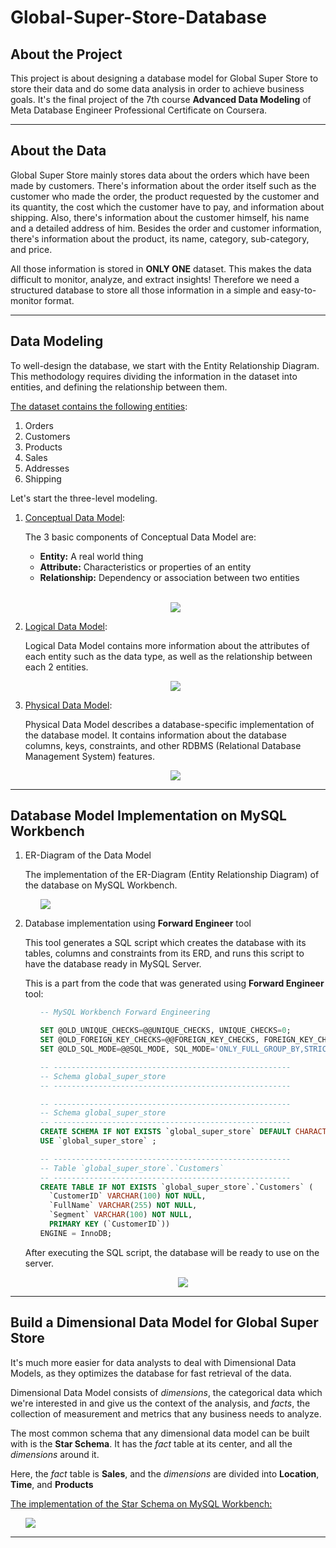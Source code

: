 # Global-Super-Store-Database
[](database.png)

## About the Project ##

This project is about designing a database model for Global Super Store to store their data and do some data analysis in order to achieve business goals. It's the final project of the 7th course __Advanced Data Modeling__ of Meta Database Engineer Professional Certificate on Coursera.

<hr>

## About the Data ##

Global Super Store mainly stores data about the orders which have been made by customers. There's information about the order itself such as the customer who made the order, the product requested by the customer and its quantity, the cost which the customer have to pay, and information about shipping. Also, there's information about the customer himself, his name and a detailed address of him. Besides the order and customer information, there's information about the product, its name, category, sub-category, and price.

All those information is stored in __ONLY ONE__ dataset. This makes the data difficult to monitor, analyze, and extract insights! Therefore we need a structured database to store all those information in a simple and easy-to-monitor format.

<hr>

## Data Modeling ##

To well-design the database, we start with the Entity Relationship Diagram. This methodology requires dividing the information in the dataset into entities, and defining the relationship between them.

<u>The dataset contains the following entities</u>:

1. Orders
2. Customers
3. Products
4. Sales
5. Addresses
6. Shipping

Let's start the three-level modeling.

1. <u>Conceptual Data Model</u>:
   
   The 3 basic components of Conceptual Data Model are:
   - __Entity:__ A real world thing
   - __Attribute:__ Characteristics or properties of an entity
   - __Relationship:__ Dependency or association between two entities

   <br>
   <p align="center">
   <img src="https://user-images.githubusercontent.com/70551007/228538911-c51183df-8e34-42f0-9022-a4e0d4a1a683.png">
   </p>

2. <u>Logical Data Model</u>:
   
   Logical Data Model contains more information about the attributes of each entity such as the data type, as well as the relationship between each 2 entities.
   <br>
   <p align="center">
   <img src="https://user-images.githubusercontent.com/70551007/228539032-ebb42d79-5fcf-4174-aa70-99d1ba7d7b6a.png">
   </p>

3. <u>Physical Data Model</u>:
   
   Physical Data Model describes a database-specific implementation of the database model. It contains information about the database columns, keys, constraints, and other RDBMS (Relational Database Management System) features.
   <br>
   <p align="center">
   <img src="https://user-images.githubusercontent.com/70551007/228539132-f9e336a4-df77-4ff1-973f-f878462e2024.png">
   </p>

<hr>

## Database Model Implementation on MySQL Workbench ##

1. ER-Diagram of the Data Model
   
    The implementation of the ER-Diagram (Entity Relationship Diagram) of the database on MySQL Workbench.
    <ul>
    <img src="https://user-images.githubusercontent.com/70551007/228539232-b0a2582b-a51f-40f8-93ae-e7b0b6b5fdbc.png">
    </ul>

2. Database implementation using __Forward Engineer__ tool
   
   This tool generates a SQL script which creates the database with its tables, columns and constraints from its ERD, and runs this script to have the database ready in MySQL Server.

   This is a part from the code that was generated using __Forward Engineer__ tool:
   <ul>
   
   ```sql
   -- MySQL Workbench Forward Engineering

   SET @OLD_UNIQUE_CHECKS=@@UNIQUE_CHECKS, UNIQUE_CHECKS=0;
   SET @OLD_FOREIGN_KEY_CHECKS=@@FOREIGN_KEY_CHECKS, FOREIGN_KEY_CHECKS=0;
   SET @OLD_SQL_MODE=@@SQL_MODE, SQL_MODE='ONLY_FULL_GROUP_BY,STRICT_TRANS_TABLES,NO_ZERO_IN_DATE,NO_ZERO_DATE,ERROR_FOR_DIVISION_BY_ZERO,NO_ENGINE_SUBSTITUTION';

   -- -----------------------------------------------------
   -- Schema global_super_store
   -- -----------------------------------------------------

   -- -----------------------------------------------------
   -- Schema global_super_store
   -- -----------------------------------------------------
   CREATE SCHEMA IF NOT EXISTS `global_super_store` DEFAULT CHARACTER SET utf8 ;
   USE `global_super_store` ;

   -- -----------------------------------------------------
   -- Table `global_super_store`.`Customers`
   -- -----------------------------------------------------
   CREATE TABLE IF NOT EXISTS `global_super_store`.`Customers` (
     `CustomerID` VARCHAR(100) NOT NULL,
     `FullName` VARCHAR(255) NOT NULL,
     `Segment` VARCHAR(100) NOT NULL,
     PRIMARY KEY (`CustomerID`))
   ENGINE = InnoDB;
   ```
   
   </ul>
   
   After executing the SQL script, the database will be ready to use on the server.
   <ul>
   <p align="center">
   <img src="https://user-images.githubusercontent.com/70551007/228539575-cf32414d-2ff9-40b2-9b51-8908dc0457ba.png">
   </p>
   </ul>

<hr>

## Build a Dimensional Data Model for Global Super Store ##

It's much more easier for data analysts to deal with Dimensional Data Models, as they optimizes the database for fast retrieval of the data.

Dimensional Data Model consists of _dimensions_, the categorical data which we're interested in and give us the context of the analysis, and _facts_, the collection of measurement and metrics that any business needs to analyze.

The most common schema that any dimensional data model can be built with is the __Star Schema__. It has the _fact_ table at its center, and all the _dimensions_ around it.

Here, the _fact_ table is __Sales__, and the _dimensions_ are divided into __Location__, __Time__, and __Products__

<u>The implementation of the Star Schema on MySQL Workbench:</u>

<ul>
<img src="https://user-images.githubusercontent.com/70551007/228539670-780d9cc6-9f84-4824-abc4-8002f17e10ab.png">
</ul>

<hr>
